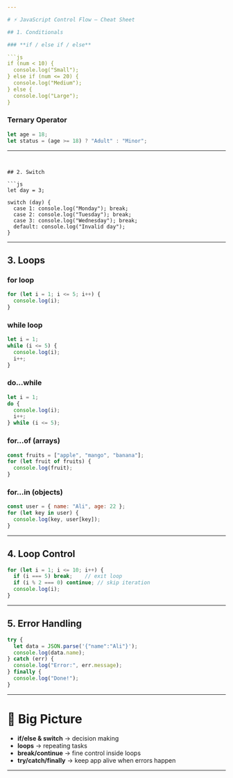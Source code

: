 ```yaml
---

# ⚡ JavaScript Control Flow — Cheat Sheet

## 1. Conditionals

### **if / else if / else**

```js
if (num < 10) {
  console.log("Small");
} else if (num <= 20) {
  console.log("Medium");
} else {
  console.log("Large");
}
```

### **Ternary Operator**

```js
let age = 18;
let status = (age >= 18) ? "Adult" : "Minor";
```

---
```


## 2. Switch

```js
let day = 3;

switch (day) {
  case 1: console.log("Monday"); break;
  case 2: console.log("Tuesday"); break;
  case 3: console.log("Wednesday"); break;
  default: console.log("Invalid day");
}
```

---

## 3. Loops

### **for loop**

```js
for (let i = 1; i <= 5; i++) {
  console.log(i);
}
```

### **while loop**

```js
let i = 1;
while (i <= 5) {
  console.log(i);
  i++;
}
```

### **do…while**

```js
let i = 1;
do {
  console.log(i);
  i++;
} while (i <= 5);
```

### **for…of (arrays)**

```js
const fruits = ["apple", "mango", "banana"];
for (let fruit of fruits) {
  console.log(fruit);
}
```

### **for…in (objects)**

```js
const user = { name: "Ali", age: 22 };
for (let key in user) {
  console.log(key, user[key]);
}
```

---

## 4. Loop Control

```js
for (let i = 1; i <= 10; i++) {
  if (i === 5) break;    // exit loop
  if (i % 2 === 0) continue; // skip iteration
  console.log(i);
}
```

---

## 5. Error Handling

```js
try {
  let data = JSON.parse('{"name":"Ali"}');
  console.log(data.name);
} catch (err) {
  console.log("Error:", err.message);
} finally {
  console.log("Done!");
}
```

---

# 🚀 Big Picture

* **if/else & switch** → decision making
* **loops** → repeating tasks
* **break/continue** → fine control inside loops
* **try/catch/finally** → keep app alive when errors happen

---

